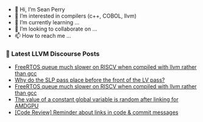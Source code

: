 - 👋 Hi, I’m Sean Perry
- 👀 I’m interested in compilers (c++, COBOL, llvm)
- 🌱 I’m currently learning ...
- 💞️ I’m looking to collaborate on ...
- 📫 How to reach me ...

<!---
s66perry/s66perry is a ✨ special ✨ repository because its `README.md` (this file) appears on your GitHub profile.
You can click the Preview link to take a look at your changes.
--->
### 📕 Latest LLVM Discourse Posts

<!-- DISCOURSE-LLVM:START -->
- [FreeRTOS queue much slower on RISCV when compiled with llvm rather than gcc](https://discourse.llvm.org/t/freertos-queue-much-slower-on-riscv-when-compiled-with-llvm-rather-than-gcc/72093#post_12)
- [Why do the SLP pass place before the front of the LV pass?](https://discourse.llvm.org/t/why-do-the-slp-pass-place-before-the-front-of-the-lv-pass/72118#post_1)
- [FreeRTOS queue much slower on RISCV when compiled with llvm rather than gcc](https://discourse.llvm.org/t/freertos-queue-much-slower-on-riscv-when-compiled-with-llvm-rather-than-gcc/72093#post_11)
- [The value of a constant global variable is random after linking for AMDGPU](https://discourse.llvm.org/t/the-value-of-a-constant-global-variable-is-random-after-linking-for-amdgpu/72117#post_1)
- [[Code Review] Reminder about links in code &amp; commit messages](https://discourse.llvm.org/t/code-review-reminder-about-links-in-code-commit-messages/71847?page=4#post_61)
<!-- DISCOURSE-LLVM:END -->
